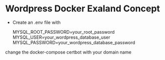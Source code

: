 # Wordpress Docker Exaland Concept

 - Create an .env file with 

    MYSQL_ROOT_PASSWORD=your_root_password
    MYSQL_USER=your_wordpress_database_user
    MYSQL_PASSWORD=your_wordpress_database_password


change the docker-compose certbot with your domain name
